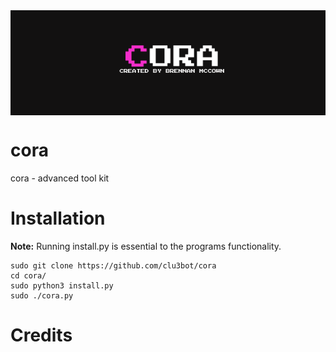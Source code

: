<img src=media/cora.png align=center alt=banner />


# cora
cora - advanced tool kit

# Installation

**Note:** Running install.py is essential to the programs functionality. 
```
sudo git clone https://github.com/clu3bot/cora
cd cora/
sudo python3 install.py
sudo ./cora.py
```

# Credits


